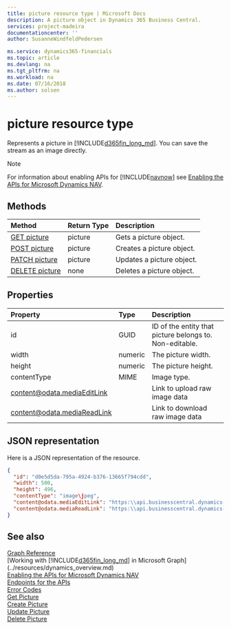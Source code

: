 ```yaml
---
title: picture resource type | Microsoft Docs
description: A picture object in Dynamics 365 Business Central. 
services: project-madeira
documentationcenter: ''
author: SusanneWindfeldPedersen

ms.service: dynamics365-financials
ms.topic: article
ms.devlang: na
ms.tgt_pltfrm: na
ms.workload: na
ms.date: 07/16/2018
ms.author: solsen
---
```


# picture resource type
Represents a picture in [!INCLUDE[d365fin_long_md](../../includes/d365fin_long_md.md)]. You can save the stream as an image directly.

> [!NOTE]  
> For information about enabling APIs for [!INCLUDE[navnow](../../includes/navnow_md.md)] see [Enabling the APIs for Microsoft Dynamics NAV](../../enabling-apis-for-dynamics-nav.md).

## Methods

| Method                                                       | Return Type |Description                    |
|:-------------------------------------------------------------|:------------|:------------------------------|
|[GET picture](../api/dynamics_picture_get.md)      |picture|Gets a picture object.   |
|[POST picture](../api/dynamics_create_picture.md)  |picture|Creates a picture object.|
|[PATCH picture](../api/dynamics_picture_update.md) |picture|Updates a picture object.|
|[DELETE picture](../api/dynamics_picture_delete.md)|none         |Deletes a picture object.|


## Properties
| Property   | Type|Description     |
|:--------|:----------|:--------------|
|id          |GUID       |ID of the entity that picture belongs to. Non-editable. |
|width        |numeric |The picture width.  |
|height | numeric | The picture height. |
|contentType| MIME  |Image type. |
|content@odata.mediaEditLink||Link to upload raw image data|
|content@odata.mediaReadLink||Link to download raw image data|


## JSON representation

Here is a JSON representation of the resource.


```json
{
  "id": "d0e5d5da-795a-4924-b376-13665f794cdd",
  "width": 500,
  "height": 496,
  "contentType": "image\jpeg",
  "content@odata.mediaEditLink": "https:\\api.businesscentral.dynamics-tie.com\v1.0\api\beta\companies(55c438d0-2f5c-44a0-9965-20b4923d0bef)\items(d0e5d5da-795a-4924-b376-13665f794cdd)\picture(d0e5d5da-795a-4924-b376-13665f794cdd)\content",
  "content@odata.mediaReadLink": "https:\\api.businesscentral.dynamics-tie.com\v1.0\api\beta\companies(55c438d0-2f5c-44a0-9965-20b4923d0bef)\items(d0e5d5da-795a-4924-b376-13665f794cdd)\picture(d0e5d5da-795a-4924-b376-13665f794cdd)\content"
}
```

## See also
[Graph Reference](../api/dynamics_graph_reference.md)  
[Working with [!INCLUDE[d365fin_long_md](../../includes/d365fin_long_md.md)] in Microsoft Graph](../resources/dynamics_overview.md)  
[Enabling the APIs for Microsoft Dynamics NAV](../../enabling-apis-for-dynamics-nav.md)  
[Endpoints for the APIs](../../endpoints-apis-for-dynamics.md)  
[Error Codes](../dynamics_error_codes.md)  
[Get Picture](../api/dynamics_picture_get.md)  
[Create Picture](../api/dynamics_create_picture.md)  
[Update Picture](../api/dynamics_picture_update.md)  
[Delete Picture](../api/dynamics_picture_delete.md)  